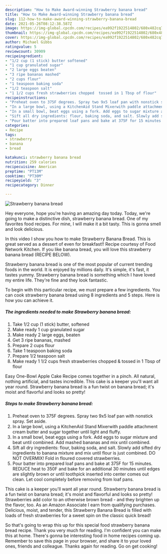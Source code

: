 ```yaml
---
description: "How to Make Award-winning Strawberry banana bread"
title: "How to Make Award-winning Strawberry banana bread"
slug: 112-how-to-make-award-winning-strawberry-banana-bread
date: 2021-05-26T08:12:38.587Z
image: https://img-global.cpcdn.com/recipes/ea992f1922514802/680x482cq70/strawberry-banana-bread-recipe-main-photo.jpg
thumbnail: https://img-global.cpcdn.com/recipes/ea992f1922514802/680x482cq70/strawberry-banana-bread-recipe-main-photo.jpg
cover: https://img-global.cpcdn.com/recipes/ea992f1922514802/680x482cq70/strawberry-banana-bread-recipe-main-photo.jpg
author: Michael Gibbs
ratingvalue: 5
reviewcount: 30909
recipeingredient:
- "1/2 cup (1 stick) butter softened"
- "1 cup granulated sugar"
- "2 large eggs beaten"
- "3 ripe bananas mashed"
- "2 cups flour"
- "1 teaspoon baking soda"
- "1/2 teaspoon salt"
- "1 1/2 cups fresh strawberries chopped  tossed in 1 Tbsp of flour"
recipeinstructions:
- "Preheat oven to 375F degrees. Spray two 9x5 loaf pan with nonstick spray. Set aside."
- "In a large bowl, using a KitchenAid Stand Mixerwith paddle attachment cream butter and sugar together until light and fluffy."
- "In a small bowl, beat eggs using a fork. Add eggs to sugar mixture and beat until combined. Add mashed bananas and mix until combined."
- "Sift all dry ingredients: flour, baking soda, and salt. Slowly add sifted dry ingredients to banana mixture and mix until flour is just combined. DO NOT OVERMIX! Fold in floured covered strawberries."
- "Pour batter into prepared loaf pans and bake at 375F for 15 minutes. REDUCE heat to 350F and bake for an additional 30 minutes until edges are slightly brown or until toothpick inserted into center comes out clean. Let cool completely before removing from loaf pans."
categories:
- Recipe
tags:
- strawberry
- banana
- bread

katakunci: strawberry banana bread 
nutrition: 259 calories
recipecuisine: American
preptime: "PT13M"
cooktime: "PT30M"
recipeyield: "3"
recipecategory: Dinner

---
```



![Strawberry banana bread](https://img-global.cpcdn.com/recipes/ea992f1922514802/680x482cq70/strawberry-banana-bread-recipe-main-photo.jpg)

Hey everyone, hope you're having an amazing day today. Today, we're going to make a distinctive dish, strawberry banana bread. One of my favorites food recipes. For mine, I will make it a bit tasty. This is gonna smell and look delicious.

In this video I show you how to make Strawberry Banana Bread. This is great served as a dessert of even for breakfast!! Recipe courtesy of Food Network Kitchen. If you like banana bread, you will love this strawberry banana bread (RECIPE BELOW).

Strawberry banana bread is one of the most popular of current trending foods in the world. It is enjoyed by millions daily. It's simple, it's fast, it tastes yummy. Strawberry banana bread is something which I have loved my entire life. They're fine and they look fantastic.


To begin with this particular recipe, we must prepare a few ingredients. You can cook strawberry banana bread using 8 ingredients and 5 steps. Here is how you can achieve it.

<!--inarticleads1-->

##### The ingredients needed to make Strawberry banana bread:

1. Take 1/2 cup (1 stick) butter, softened
1. Make ready 1 cup granulated sugar
1. Make ready 2 large eggs, beaten
1. Get 3 ripe bananas, mashed
1. Prepare 2 cups flour
1. Take 1 teaspoon baking soda
1. Prepare 1/2 teaspoon salt
1. Make ready 1 1/2 cups fresh strawberries chopped &amp; tossed in 1 Tbsp of flour


Easy One-Bowl Apple Cake Recipe comes together in a pinch. All natural, nothing artificial, and tastes incredible. This cake is a keeper you&#39;ll want all year round. Strawberry banana bread is a fun twist on banana bread; it&#39;s moist and flavorful and looks so pretty! 

<!--inarticleads2-->

##### Steps to make Strawberry banana bread:

1. Preheat oven to 375F degrees. Spray two 9x5 loaf pan with nonstick spray. Set aside.
1. In a large bowl, using a KitchenAid Stand Mixerwith paddle attachment cream butter and sugar together until light and fluffy.
1. In a small bowl, beat eggs using a fork. Add eggs to sugar mixture and beat until combined. Add mashed bananas and mix until combined.
1. Sift all dry ingredients: flour, baking soda, and salt. Slowly add sifted dry ingredients to banana mixture and mix until flour is just combined. DO NOT OVERMIX! Fold in floured covered strawberries.
1. Pour batter into prepared loaf pans and bake at 375F for 15 minutes. REDUCE heat to 350F and bake for an additional 30 minutes until edges are slightly brown or until toothpick inserted into center comes out clean. Let cool completely before removing from loaf pans.


This cake is a keeper you&#39;ll want all year round. Strawberry banana bread is a fun twist on banana bread; it&#39;s moist and flavorful and looks so pretty! Strawberries add color to an otherwise brown bread - and they brighten up the flavor, too. As an Amazon Associate I earn from qualifying purchases. Delicious, moist, and tender, this Strawberry Banana Bread is filled with loads of fresh strawberries for a sweet spin on the classic quick bread! 

So that's going to wrap this up for this special food strawberry banana bread recipe. Thank you very much for reading. I'm confident you can make this at home. There's gonna be interesting food in home recipes coming up. Remember to save this page in your browser, and share it to your loved ones, friends and colleague. Thanks again for reading. Go on get cooking!
